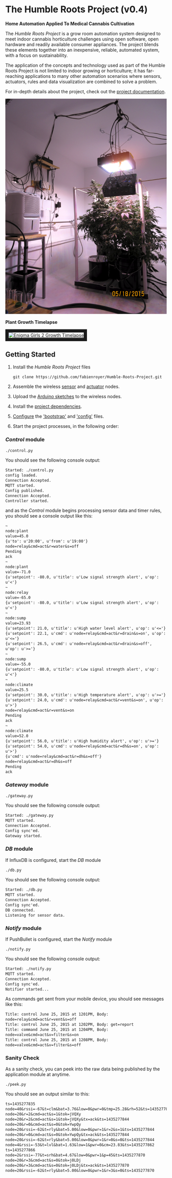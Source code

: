 # The Humble Roots Project (v0.4)
**Home Automation Applied To Medical Cannabis Cultivation**

The *Humble Roots Project* is a grow room automation system designed to meet indoor cannabis horticulture
challenges using open software, open hardware and readily available consumer appliances. The project
blends these elements together into an inexpensive, reliable, automated system, with a focus
on sustainability.

The application of the concepts and technology used as part of the Humble Roots Project is not limited
to indoor growing or horticulture; it has far-reaching applications to many other automation scenarios
where sensors, actuators, rules and data visualization are combined to solve a problem.

For in-depth details about the project, check out the [project documentation](./docs/HumbleRootsProject.pdf).

![Humble Roots Lab](./docs/humbleroots.png "Humble Roots Lab")

**Plant Growth Timelapse**

<a href="http://www.youtube.com/watch?feature=player_embedded&v=OL0RneAysnU
" target="_blank"><img src="http://img.youtube.com/vi/OL0RneAysnU/0.jpg" 
alt="Enigma Girls 2 Growth Timelapse" width="240" height="180" border="10" /></a>

## Getting Started

1. Install the *Humble Roots Project* files

	```
	git clone https://github.com/fabienroyer/Humble-Roots-Project.git
	```
2. Assemble the wireless [sensor](./arduino/README.md) and [actuator](./hardware/README.md) nodes.
3. Upload the [Arduino sketches](./arduino/README.md) to the wireless nodes.
4. Install the [project dependencies](./dependencies.md).
5. [Configure](./config/README.md) the ['bootstrap'](./config/bootstrap.json.template) and ['config'](./config/config.json.template) files.
6. Start the project processes, in the following order:

### *Control* module

```
./control.py
```

You should see the following console output:

```
Started: ./control.py
config loaded.
Connection Accepted.
MQTT started.
Config published.
Connection Accepted.
Controller started.
```

and as the *Control* module begins processing sensor data and timer rules, you should see a console output like this:

```
~
node:plant
value=45.0
{u'to': u'20:00', u'from': u'19:00'}
node=relay&cmd=act&r=water&s=off
Pending
ack
~
node:plant
value=-71.0
{u'setpoint': -80.0, u'title': u'Low signal strength alert', u'op': u'<'}
~
node:relay
value=-65.0
{u'setpoint': -80.0, u'title': u'Low signal strength alert', u'op': u'<'}
~
node:sump
value=23.93
{u'setpoint': 21.0, u'title': u'High water level alert', u'op': u'<='}
{u'setpoint': 22.1, u'cmd': u'node=relay&cmd=act&r=drain&s=on', u'op': u'<='}
{u'setpoint': 26.5, u'cmd': u'node=relay&cmd=act&r=drain&s=off', u'op': u'>='}
~
node:sump
value=-55.0
{u'setpoint': -80.0, u'title': u'Low signal strength alert', u'op': u'<'}
~
node:climate
value=25.5
{u'setpoint': 30.0, u'title': u'High temperature alert', u'op': u'>='}
{u'setpoint': 24.0, u'cmd': u'node=relay&cmd=act&r=vent&s=on', u'op': u'>'}
node=relay&cmd=act&r=vent&s=on
Pending
ack
~
node:climate
value=52.0
{u'setpoint': 56.0, u'title': u'High humidity alert', u'op': u'>='}
{u'setpoint': 54.0, u'cmd': u'node=relay&cmd=act&r=dh&s=on', u'op': u'>'}
{u'cmd': u'node=relay&cmd=act&r=dh&s=off'}
node=relay&cmd=act&r=dh&s=off
Pending
ack
```

### *Gateway* module

```
./gateway.py
```

You should see the following console output:

```
Started: ./gateway.py
MQTT started.
Connection Accepted.
Config sync'ed.
Gateway started.
```

### *DB* module

If InfluxDB is configured, start the *DB* module

```
./db.py
```

You should see the following console output:

```
Started: ./db.py
MQTT started.
Connection Accepted.
Config sync'ed.
DB connected.
Listening for sensor data.
```

### *Notify* module

If PushBullet is configured, start the *Notify* module

```
./notify.py
```

You should see the following console output:

```
Started: ./notify.py
MQTT started.
Connection Accepted.
Config sync'ed.
Notifier started...
```

As commands get sent from your mobile device, you should see messages like this:

```
Title: control June 25, 2015 at 1201PM, Body: node=relay&cmd=act&r=vent&s=off
Title: control June 25, 2015 at 1202PM, Body: get=report
Title: command June 25, 2015 at 1204PM, Body: node=valve&cmd=act&v=filter&s=on
Title: control June 25, 2015 at 1208PM, Body: node=valve&cmd=act&v=filter&s=off
```

### Sanity Check

As a sanity check, you can peek into the raw data being published by the application module at anytime.

```
./peek.py
```

You should see an output similar to this:

```
ts=1435277835
node=40&rssi=-67&t=clm&bat=3.76&low=0&pwr=0&tmp=25.28&rh=52&ts=1435277844
node=20&r=2&cmd=act&s=1&tok=jVQXy
node=20&r=2&cmd=act&s=1&tok=jVQXy&tx=ack&ts=1435277844
node=20&r=0&cmd=act&s=0&tok=YwpQy
node=20&rssi=-62&t=rly&bat=5.00&low=0&pwr=1&r=2&s=1&ts=1435277844
node=20&r=0&cmd=act&s=0&tok=YwpQy&tx=ack&ts=1435277844
node=20&rssi=-62&t=rly&bat=5.00&low=0&pwr=1&r=0&s=0&ts=1435277844
node=4&rssi=-53&t=lvl&bat=1.63&low=1&pwr=0&cm=23.83&ts=1435277862
ts=1435277866
node=2&rssi=-77&t=srh&bat=4.67&low=0&pwr=1&p=45&ts=1435277870
node=20&r=3&cmd=act&s=0&tok=j0LDj
node=20&r=3&cmd=act&s=0&tok=j0LDj&tx=ack&ts=1435277870
node=20&rssi=-62&t=rly&bat=5.00&low=0&pwr=1&r=3&s=0&ts=1435277870
```

